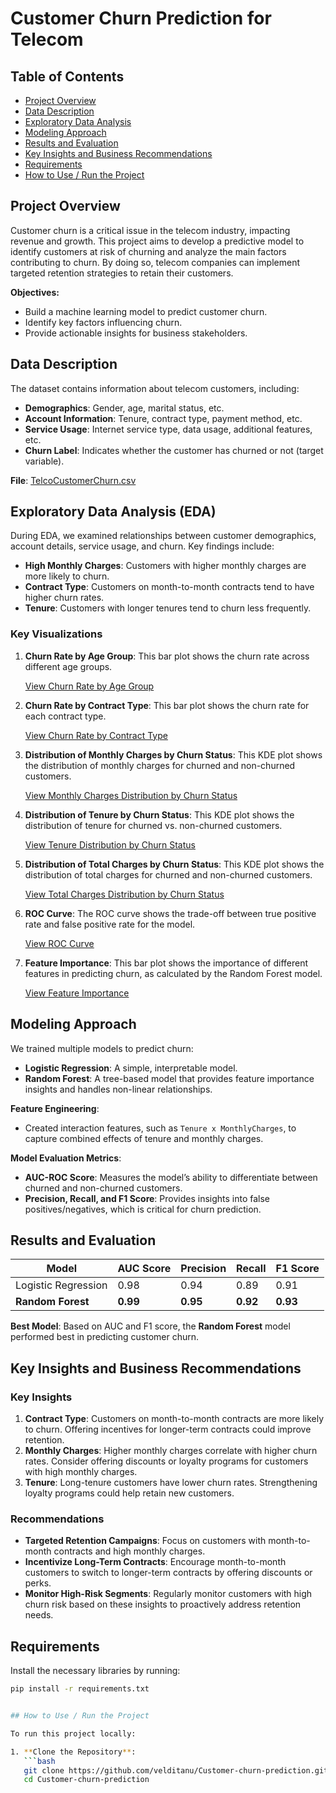 # Customer Churn Prediction for Telecom

## Table of Contents
- [Project Overview](#project-overview)
- [Data Description](#data-description)
- [Exploratory Data Analysis](#exploratory-data-analysis)
- [Modeling Approach](#modeling-approach)
- [Results and Evaluation](#results-and-evaluation)
- [Key Insights and Business Recommendations](#key-insights-and-business-recommendations)
- [Requirements](#requirements)
- [How to Use / Run the Project](#how-to-use--run-the-project)

## Project Overview

Customer churn is a critical issue in the telecom industry, impacting revenue and growth. This project aims to develop a predictive model to identify customers at risk of churning and analyze the main factors contributing to churn. By doing so, telecom companies can implement targeted retention strategies to retain their customers.

**Objectives:**
- Build a machine learning model to predict customer churn.
- Identify key factors influencing churn.
- Provide actionable insights for business stakeholders.

## Data Description

The dataset contains information about telecom customers, including:
- **Demographics**: Gender, age, marital status, etc.
- **Account Information**: Tenure, contract type, payment method, etc.
- **Service Usage**: Internet service type, data usage, additional features, etc.
- **Churn Label**: Indicates whether the customer has churned or not (target variable).

**File**: [TelcoCustomerChurn.csv](https://github.com/velditanu/Customer-Churn-Prediction/blob/65e672257d1f9b69e167525b73c5aad78e987b47/TelcoCustomerChurn.csv)

## Exploratory Data Analysis (EDA)

During EDA, we examined relationships between customer demographics, account details, service usage, and churn. Key findings include:
- **High Monthly Charges**: Customers with higher monthly charges are more likely to churn.
- **Contract Type**: Customers on month-to-month contracts tend to have higher churn rates.
- **Tenure**: Customers with longer tenures tend to churn less frequently.

### Key Visualizations

1. **Churn Rate by Age Group**:
   This bar plot shows the churn rate across different age groups.

   [View Churn Rate by Age Group](https://github.com/velditanu/Customer-Churn-Prediction/blob/0de799ea07c3a1f0108744e39748b320f00c4baa/Churn%20Rate%20by%20Age%20Group.png)

2. **Churn Rate by Contract Type**:
   This bar plot shows the churn rate for each contract type.

   [View Churn Rate by Contract Type](https://github.com/velditanu/Customer-Churn-Prediction/blob/df984a8ad71a3ac57b650447e20ea480967a47ab/Churn%20Rate%20by%20Contract%20Type.png)

3. **Distribution of Monthly Charges by Churn Status**:
   This KDE plot shows the distribution of monthly charges for churned and non-churned customers.

   [View Monthly Charges Distribution by Churn Status](https://github.com/velditanu/Customer-Churn-Prediction/blob/8ff411c9e3d73d10ea3422dcbd6d3a6b8153b2f6/Monthly%20Charges%20Distribution%20by%20Churn%20Status.png)

4. **Distribution of Tenure by Churn Status**:
   This KDE plot shows the distribution of tenure for churned vs. non-churned customers.

   [View Tenure Distribution by Churn Status](https://github.com/velditanu/Customer-Churn-Prediction/blob/8ff411c9e3d73d10ea3422dcbd6d3a6b8153b2f6/Tenure%20Distribution%20by%20Churn%20Status.png)

5. **Distribution of Total Charges by Churn Status**:
   This KDE plot shows the distribution of total charges for churned and non-churned customers.

   [View Total Charges Distribution by Churn Status](https://github.com/velditanu/Customer-Churn-Prediction/blob/8ff411c9e3d73d10ea3422dcbd6d3a6b8153b2f6/Total%20Charges%20Distribution%20by%20Churn%20Status.png)

6. **ROC Curve**:
   The ROC curve shows the trade-off between true positive rate and false positive rate for the model.

   [View ROC Curve](https://github.com/velditanu/Customer-Churn-Prediction/blob/8ff411c9e3d73d10ea3422dcbd6d3a6b8153b2f6/ROC_Curve.png)

7. **Feature Importance**:
   This bar plot shows the importance of different features in predicting churn, as calculated by the Random Forest model.

   [View Feature Importance](https://github.com/velditanu/Customer-Churn-Prediction/blob/8ff411c9e3d73d10ea3422dcbd6d3a6b8153b2f6/Feature_Importance.png)

## Modeling Approach

We trained multiple models to predict churn:
- **Logistic Regression**: A simple, interpretable model.
- **Random Forest**: A tree-based model that provides feature importance insights and handles non-linear relationships.

**Feature Engineering**:
- Created interaction features, such as `Tenure x MonthlyCharges`, to capture combined effects of tenure and monthly charges.

**Model Evaluation Metrics**:
- **AUC-ROC Score**: Measures the model’s ability to differentiate between churned and non-churned customers.
- **Precision, Recall, and F1 Score**: Provides insights into false positives/negatives, which is critical for churn prediction.

## Results and Evaluation

| Model                | AUC Score | Precision | Recall | F1 Score |
|----------------------|-----------|-----------|--------|----------|
| Logistic Regression  | 0.98      | 0.94      | 0.89   | 0.91     |
| **Random Forest**    | **0.99**  | **0.95**  | **0.92** | **0.93** |

**Best Model**: Based on AUC and F1 score, the **Random Forest** model performed best in predicting customer churn.

## Key Insights and Business Recommendations

### Key Insights
1. **Contract Type**: Customers on month-to-month contracts are more likely to churn. Offering incentives for longer-term contracts could improve retention.
2. **Monthly Charges**: Higher monthly charges correlate with higher churn rates. Consider offering discounts or loyalty programs for customers with high monthly charges.
3. **Tenure**: Long-tenure customers have lower churn rates. Strengthening loyalty programs could help retain new customers.

### Recommendations
- **Targeted Retention Campaigns**: Focus on customers with month-to-month contracts and high monthly charges.
- **Incentivize Long-Term Contracts**: Encourage month-to-month customers to switch to longer-term contracts by offering discounts or perks.
- **Monitor High-Risk Segments**: Regularly monitor customers with high churn risk based on these insights to proactively address retention needs.

## Requirements

Install the necessary libraries by running:

```bash
pip install -r requirements.txt


## How to Use / Run the Project

To run this project locally:

1. **Clone the Repository**:
   ```bash
   git clone https://github.com/velditanu/Customer-churn-prediction.git
   cd Customer-churn-prediction

